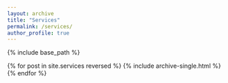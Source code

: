 ```yaml
---
layout: archive
title: "Services"
permalink: /services/
author_profile: true
---
```


{% include base_path %}

{% for post in site.services reversed %}
  {% include archive-single.html %}
{% endfor %}
